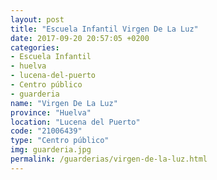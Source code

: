 ```yaml
---
layout: post
title: "Escuela Infantil Virgen De La Luz"
date: 2017-09-20 20:57:05 +0200
categories:
- Escuela Infantil
- huelva
- lucena-del-puerto
- Centro público
- guarderia
name: "Virgen De La Luz"
province: "Huelva"
location: "Lucena del Puerto"
code: "21006439"
type: "Centro público"
img: guarderia.jpg
permalink: /guarderias/virgen-de-la-luz.html
---
```

